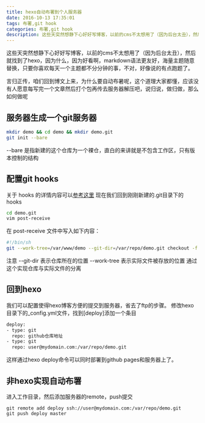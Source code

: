 ```yaml
---
title: hexo自动布署到个人服务器
date: 2016-10-13 17:35:01
tags: 布署,git hook
categories: 布署,git hook
description: 这些天突然想静下心好好写博客，以前的cms不太想用了（因为后台太丑），然后就找到了hexo，因为什么，因为好看啊，markdown语法更友好，海量主题随意替换，只要你喜欢每天一个主题都不分分钟的事，不对，好像说的有点跑题了。
---
```


这些天突然想静下心好好写博客，以前的cms不太想用了（因为后台太丑），然后就找到了hexo，因为什么，因为好看啊，markdown语法更友好，海量主题随意替换，只要你喜欢每天一个主题都不分分钟的事，不对，好像说的有点跑题了。

言归正传，咱们回到博文上来，为什么要自动布暑呢，这个道理大家都懂，应该没有人愿意每写完一个文章然后打个包再传去服务器解压吧，说归说，做归做，那么如何做呢

## 服务器生成一个git服务器
```bash
mkdir demo && cd demo && mkdir demo.git
git init --bare
```
--bare 是指新建的这个仓库为一个裸仓，直白的来讲就是不包含工作区，只有版本控制的结构

## 配置git hooks
关于 hooks 的详情内容可以[参考这里](https://git-scm.com/book/zh/v2/%E8%87%AA%E5%AE%9A%E4%B9%89-Git-Git-%E9%92%A9%E5%AD%90)
现在我们回到刚刚新建的.git目录下的hooks
```bash
cd demo.git
vim post-receive
```
在 post-receive 文件中写入如下内容：

```bash
#!/bin/sh
git --work-tree=/var/www/demo --git-dir=/var/repo/demo.git checkout -f
```

注意
--git-dir 表示仓库所在的位置
--work-tree 表示实际文件被存放的位置
通过这个实现仓库与实际文件的分离

## 回到hexo
我们可以配置使得hexo博客方便的提交到服务器，省去了ftp的步骤。
修改hexo目录下的_config.yml文件，找到[deploy]添加一个条目

```bash
deploy:
- type: git
  repo: github仓库地址
- type: git
  repo: user@mydomain.com:/var/repo/demo.git
```
这样通过hexo deploy命令可以同时部署到github pages和服务器上了。

## 非hexo实现自动布署
进入工作目录，然后添加服务器的remote，push提交
```
git remote add deploy ssh://user@mydomain.com:/var/repo/demo.git
git push deploy master
```
